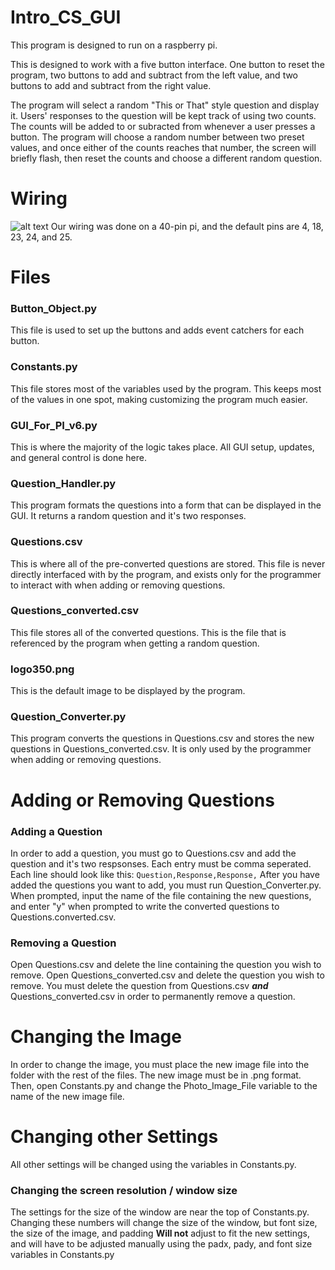 # Intro_CS_GUI
This program is designed to run on a raspberry pi.

This is designed to work with a five button interface. One button to reset the program, two buttons
to add and subtract from the left value, and two buttons to add and subtract from the right value.

The program will select a random "This or That" style question and display it. Users' responses to the
question will be kept track of using two counts. The counts will be added to or subracted from whenever
a user presses a button. The program will choose a random number between two preset values, and once 
either of the counts reaches that number, the screen will briefly flash, then reset the counts and 
choose a different random question.

# Wiring
![alt text](https://github.com/CRahne/Intro_CS_GUI/blob/Library/Docs/This.jpg)
Our wiring was done on a 40-pin pi, and the default pins are 4, 18, 23, 24, and 25.

# Files
### Button_Object.py
This file is used to set up the buttons and adds event catchers for each button.

### Constants.py
This file stores most of the variables used by the program. This keeps most of the values in one spot, making 
customizing the program much easier.

### GUI_For_PI_v6.py
This is where the majority of the logic takes place. All GUI setup, updates, and general control is done here.

### Question_Handler.py
This program formats the questions into a form that can be displayed in the GUI. It returns a random question
and it's two responses.

### Questions.csv
This is where all of the pre-converted questions are stored. This file is never directly interfaced with by the
program, and exists only for the programmer to interact with when adding or removing questions.

### Questions_converted.csv
This file stores all of the converted questions. This is the file that is referenced by the program when getting
a random question.

### logo350.png
This is the default image to be displayed by the program.

### Question_Converter.py
This program converts the questions in Questions.csv and stores the new questions in Questions_converted.csv. It
is only used by the programmer when adding or removing questions.

# Adding or Removing Questions

### Adding a Question
In order to add a question, you must go to Questions.csv and add the question and it's two respsonses. Each entry
must be comma seperated. Each line should look like this:
`Question,Response,Response,`
After you have added the questions you want to add, you must run Question_Converter.py. When prompted, input the
name of the file containing the new questions, and enter "y" when prompted to write the converted questions to 
Questions.converted.csv.

### Removing a Question
Open Questions.csv and delete the line containing the question you wish to remove. Open Questions_converted.csv and
delete the question you wish to remove. You must delete the question from Questions.csv **_and_** Questions_converted.csv
in order to permanently remove a question.

# Changing the Image
In order to change the image, you must place the new image file into the folder with the rest of the files. The new
image must be in .png format. Then, open Constants.py and change the Photo_Image_File variable to the name of the new image
file.

# Changing other Settings
All other settings will be changed using the variables in Constants.py.

### Changing the screen resolution / window size
The settings for the size of the window are near the top of Constants.py. Changing these numbers will change the size of the 
window, but font size, the size of the image, and padding **Will not** adjust to fit the new settings, and will have to be
adjusted manually using the padx, pady, and font size variables in Constants.py

